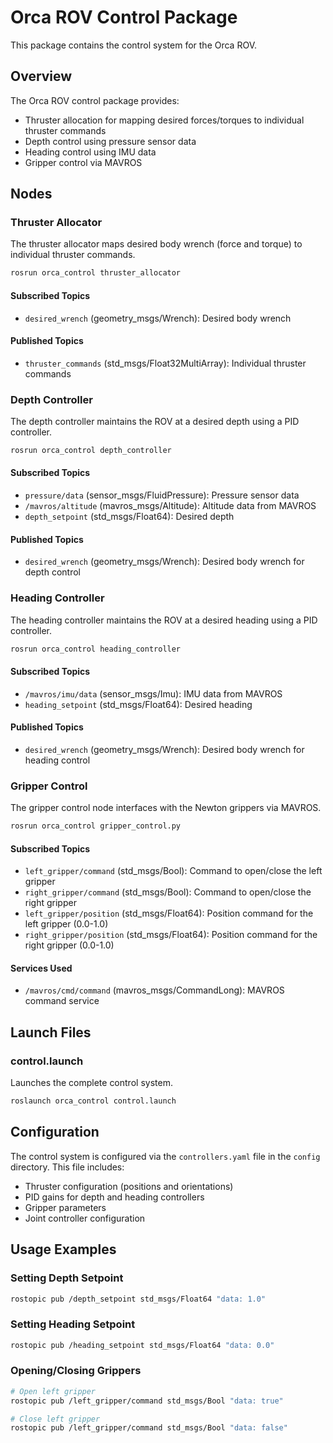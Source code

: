 # Orca ROV Control Package

This package contains the control system for the Orca ROV.

## Overview

The Orca ROV control package provides:
- Thruster allocation for mapping desired forces/torques to individual thruster commands
- Depth control using pressure sensor data
- Heading control using IMU data
- Gripper control via MAVROS

## Nodes

### Thruster Allocator

The thruster allocator maps desired body wrench (force and torque) to individual thruster commands.

```bash
rosrun orca_control thruster_allocator
```

#### Subscribed Topics
- `desired_wrench` (geometry_msgs/Wrench): Desired body wrench

#### Published Topics
- `thruster_commands` (std_msgs/Float32MultiArray): Individual thruster commands

### Depth Controller

The depth controller maintains the ROV at a desired depth using a PID controller.

```bash
rosrun orca_control depth_controller
```

#### Subscribed Topics
- `pressure/data` (sensor_msgs/FluidPressure): Pressure sensor data
- `/mavros/altitude` (mavros_msgs/Altitude): Altitude data from MAVROS
- `depth_setpoint` (std_msgs/Float64): Desired depth

#### Published Topics
- `desired_wrench` (geometry_msgs/Wrench): Desired body wrench for depth control

### Heading Controller

The heading controller maintains the ROV at a desired heading using a PID controller.

```bash
rosrun orca_control heading_controller
```

#### Subscribed Topics
- `/mavros/imu/data` (sensor_msgs/Imu): IMU data from MAVROS
- `heading_setpoint` (std_msgs/Float64): Desired heading

#### Published Topics
- `desired_wrench` (geometry_msgs/Wrench): Desired body wrench for heading control

### Gripper Control

The gripper control node interfaces with the Newton grippers via MAVROS.

```bash
rosrun orca_control gripper_control.py
```

#### Subscribed Topics
- `left_gripper/command` (std_msgs/Bool): Command to open/close the left gripper
- `right_gripper/command` (std_msgs/Bool): Command to open/close the right gripper
- `left_gripper/position` (std_msgs/Float64): Position command for the left gripper (0.0-1.0)
- `right_gripper/position` (std_msgs/Float64): Position command for the right gripper (0.0-1.0)

#### Services Used
- `/mavros/cmd/command` (mavros_msgs/CommandLong): MAVROS command service

## Launch Files

### control.launch

Launches the complete control system.

```bash
roslaunch orca_control control.launch
```

## Configuration

The control system is configured via the `controllers.yaml` file in the `config` directory. This file includes:
- Thruster configuration (positions and orientations)
- PID gains for depth and heading controllers
- Gripper parameters
- Joint controller configuration

## Usage Examples

### Setting Depth Setpoint

```bash
rostopic pub /depth_setpoint std_msgs/Float64 "data: 1.0"
```

### Setting Heading Setpoint

```bash
rostopic pub /heading_setpoint std_msgs/Float64 "data: 0.0"
```

### Opening/Closing Grippers

```bash
# Open left gripper
rostopic pub /left_gripper/command std_msgs/Bool "data: true"

# Close left gripper
rostopic pub /left_gripper/command std_msgs/Bool "data: false"
```
